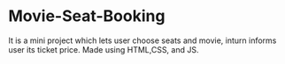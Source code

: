 # Movie-Seat-Booking
It is a mini project which lets user choose seats and movie, inturn informs user its ticket price. Made using HTML,CSS, and JS.

